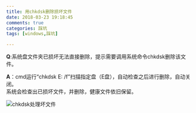 ```yaml
---
title: 用chkdsk删除损坏文件
date: 2018-03-23 19:18:45  
comments: true  
categories: 踩坑  
tags: [windows,踩坑]  

---
```

**Q**:系统盘文件夹已损坏无法直接删除，提示需要调用系统命令chkdsk删除该文件。
<!--more-->
**A**：cmd运行“chkdsk E: /f”扫描指定盘（E盘），自动检查之后进行删除，自动关闭。  
系统会检查出已损坏文件，并删除，健康文件依旧保留。  

![chkdsk处理坏文件](https://timgsa.baidu.com/timg?image&quality=80%20&size=b10000_10000&sec=1521814233947&di=3e111ac9cd31867c4a6b504398d78ec1&imgtype=jpg&src=http%3A%2F%2Fe.hiphotos.baidu.com%2Fimage%2Fpic%2Fitem%2F7af40ad162d9f2d31b76dfe6a5ec8a136327cc50.jpg "chkdsk处理坏文件")

<div id="container"></div>
<link rel="stylesheet" href="https://imsun.github.io/gitment/style/default.css">
<script src="https://imsun.github.io/gitment/dist/gitment.browser.js"></script>
<script>
var gitment = new Gitment({
  id: '<%= page.date %>'
  owner: 'Vvvvvvvvvvvvvvvvicky',
  repo: 'comment.github.io',
  oauth: {
    client_id: 'da11ae3e133507a54c29',
    client_secret: '5ee4f2c6cf5943d8437c673222e48f249bee5cf9',
  },
})
gitment.render('container')
</script>